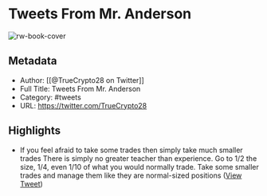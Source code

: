 # Tweets From Mr. Anderson

![rw-book-cover](https://pbs.twimg.com/profile_images/1356692390317355008/pQaJgCb4.jpg)

## Metadata
- Author: [[@TrueCrypto28 on Twitter]]
- Full Title: Tweets From Mr. Anderson
- Category: #tweets
- URL: https://twitter.com/TrueCrypto28

## Highlights
- If you feel afraid to take some trades then simply take much smaller trades
  There is simply no greater teacher than experience. Go to 1/2 the size, 1/4, even 1/10 of what you would normally trade. 
  Take some smaller trades and manage them like they are normal-sized positions ([View Tweet](https://twitter.com/TrueCrypto28/status/1530340297019891712))
